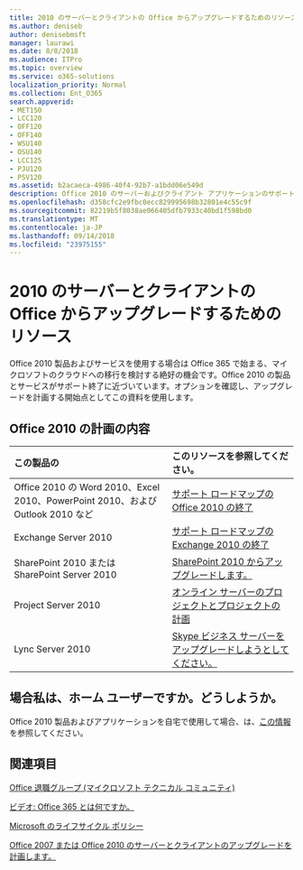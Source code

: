 ```yaml
---
title: 2010 のサーバーとクライアントの Office からアップグレードするためのリソース
ms.author: deniseb
author: denisebmsft
manager: laurawi
ms.date: 8/8/2018
ms.audience: ITPro
ms.topic: overview
ms.service: o365-solutions
localization_priority: Normal
ms.collection: Ent_O365
search.appverid:
- MET150
- LCC120
- OFF120
- OFF140
- WSU140
- OSU140
- LCC125
- PJU120
- PSV120
ms.assetid: b2acaeca-4986-40f4-92b7-a1bdd06e549d
description: Office 2010 のサーバーおよびクライアント アプリケーションのサポートがすぐに終了して、カスタム サポート契約をご利用いただけません。今すぐアップグレードの計画を開始するのにには、この資料を使用します。
ms.openlocfilehash: d358cfc2e9fbc0ecc829995698b32801e4c55c9f
ms.sourcegitcommit: 82219b5f8038ae066405dfb7933c40bd1f598bd0
ms.translationtype: MT
ms.contentlocale: ja-JP
ms.lasthandoff: 09/14/2018
ms.locfileid: "23975155"
---
```

# <a name="resources-to-help-you-upgrade-from-office-2010-servers-and-clients"></a>2010 のサーバーとクライアントの Office からアップグレードするためのリソース

Office 2010 製品およびサービスを使用する場合は Office 365 で始まる、マイクロソフトのクラウドへの移行を検討する絶好の機会です。Office 2010 の製品とサービスがサポート終了に近づいています。オプションを確認し、アップグレードを計画する開始点としてこの資料を使用します。
      
## <a name="office-2010-planning-content"></a>Office 2010 の計画の内容
  
|**この製品の**|**このリソースを参照してください。**|
|:-----|:-----|
|Office 2010 の Word 2010、Excel 2010、PowerPoint 2010、および Outlook 2010 など  <br/> |[サポート ロードマップの Office 2010 の終了](https://docs.microsoft.com/DeployOffice/office-2010-end-support-roadmap) <br/> |
|Exchange Server 2010  <br/> |[サポート ロードマップの Exchange 2010 の終了](exchange-2010-end-of-support.md) <br/> |
|SharePoint 2010 または SharePoint Server 2010  <br/> |[SharePoint 2010 からアップグレードします。](upgrade-from-sharepoint-2010.md) <br/> |
|Project Server 2010 <br/> | [オンライン サーバーのプロジェクトとプロジェクトの計画](https://docs.microsoft.com/project/planning-project-server-and-project-online-for-technical-decision-makers) <br/> |
|Lync Server 2010 <br/> | [Skype ビジネス サーバーをアップグレードしようとしてください。](https://docs.microsoft.com/skypeforbusiness/plan-your-deployment/upgrade) <br/> |
    
## <a name="what-if-im-a-home-user-what-do-i-do"></a>場合私は、ホーム ユーザーですか。どうしようか。

Office 2010 製品およびアプリケーションを自宅で使用して場合、は、[この情報](plan-upgrade-previous-versions-office.md#im-a-home-user-what-do-i-do)を参照してください。

## <a name="related-topics"></a>関連項目

[Office 退職グループ (マイクロソフト テクニカル コミュニティ)](https://go.microsoft.com/fwlink/?linkid=842065)
  
[ビデオ: Office 365 とは何ですか。](https://support.office.com/article/847caf12-2589-452c-8aca-1c009797678b.aspx)
  
[Microsoft のライフサイクル ポリシー](https://go.microsoft.com/fwlink/?linkid=865200)

[Office 2007 または Office 2010 のサーバーとクライアントのアップグレードを計画します。](plan-upgrade-previous-versions-office.md)

